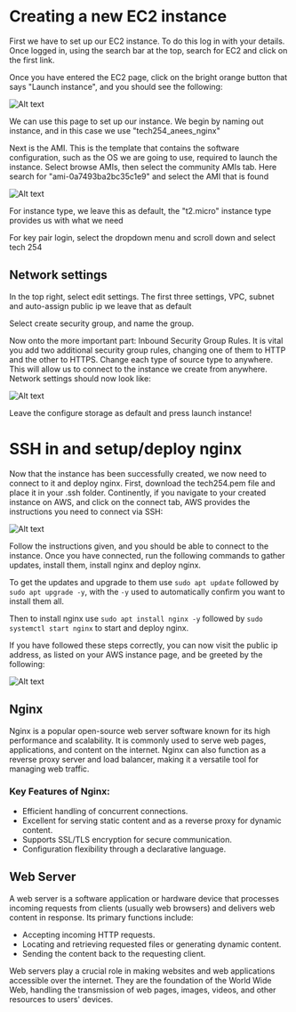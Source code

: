 # Creating a new EC2 instance

First we have to set up our EC2 instance. To do this log in with your details. Once logged in, using the search bar at the top, search for EC2 and click on the first link.

Once you have entered the EC2 page, click on the bright orange button that says "Launch instance", and you should see the following:

![Alt text](instance_homepage.png)

We can use this page to set up our instance. We begin by naming out instance, and in this case we use "tech254_anees_nginx"

Next is the AMI. This is the template that contains the software configuration, such as the OS we are going to use, required to launch the instance. Select browse AMIs, then select the community AMIs tab. Here search for "ami-0a7493ba2bc35c1e9" and select the AMI that is found

![Alt text](ami.PNG)

For instance type, we leave this as default, the "t2.micro" instance type provides us with what we need

For key pair login, select the dropdown menu and scroll down and select tech 254

## Network settings

In the top right, select edit settings.
The first three settings, VPC, subnet and auto-assign public ip we leave that as default

Select create security group, and name the group. 

Now onto the more important part: Inbound Security Group Rules. It is vital you add two additional security group rules, changing one of them to HTTP and the other to HTTPS. Change each type of source type to anywhere. This will allow us to connect to the instance we create from anywhere. Network settings should now look like:

![Alt text](network_settings.PNG)

Leave the configure storage as default and press launch instance!

# SSH in and setup/deploy nginx

Now that the instance has been successfully created, we now need to connect to it and deploy nginx.
First, download the tech254.pem file and place it in your .ssh folder. Continently, if you navigate to your created instance on AWS, and click on the connect tab, AWS provides the instructions you need to connect via SSH:

![Alt text](connect_aws.PNG)

Follow the instructions given, and you should be able to connect to the instance. Once you have connected, run the following commands to gather updates, install them, install nginx and deploy nginx.

To get the updates and upgrade to them use `sudo apt update` followed by `sudo apt upgrade -y`, with the `-y` used to automatically confirm you want to install them all.

Then to install nginx use `sudo apt install nginx -y` followed by `sudo systemctl start nginx` to start and deploy nginx.

If you have followed these steps correctly, you can now visit the public ip address, as listed on your AWS instance page, and be greeted by the following: 

![Alt text](nginx_deployed.PNG)

## Nginx

Nginx is a popular open-source web server software known for its high performance and scalability. It is commonly used to serve web pages, applications, and content on the internet. Nginx can also function as a reverse proxy server and load balancer, making it a versatile tool for managing web traffic.

### Key Features of Nginx:

- Efficient handling of concurrent connections.
- Excellent for serving static content and as a reverse proxy for dynamic content.
- Supports SSL/TLS encryption for secure communication.
- Configuration flexibility through a declarative language.

## Web Server

A web server is a software application or hardware device that processes incoming requests from clients (usually web browsers) and delivers web content in response. Its primary functions include:

- Accepting incoming HTTP requests.
- Locating and retrieving requested files or generating dynamic content.
- Sending the content back to the requesting client.

Web servers play a crucial role in making websites and web applications accessible over the internet. They are the foundation of the World Wide Web, handling the transmission of web pages, images, videos, and other resources to users' devices.
